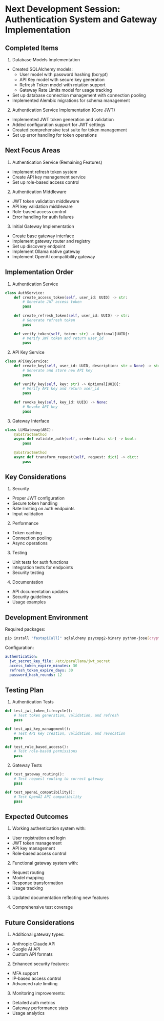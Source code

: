 # Next Development Session: Authentication System and Gateway Implementation

## Completed Items

1. Database Models Implementation
- Created SQLAlchemy models:
  * User model with password hashing (bcrypt)
  * API Key model with secure key generation
  * Refresh Token model with rotation support
  * Gateway Rate Limits model for usage tracking
- Set up database connection management with connection pooling
- Implemented Alembic migrations for schema management

2. Authentication Service Implementation (Core JWT)
- Implemented JWT token generation and validation
- Added configuration support for JWT settings
- Created comprehensive test suite for token management
- Set up error handling for token operations

## Next Focus Areas

1. Authentication Service (Remaining Features)
- Implement refresh token system
- Create API key management service
- Set up role-based access control

2. Authentication Middleware
- JWT token validation middleware
- API key validation middleware
- Role-based access control
- Error handling for auth failures

3. Initial Gateway Implementation
- Create base gateway interface
- Implement gateway router and registry
- Set up discovery endpoint
- Implement Ollama native gateway
- Implement OpenAI compatibility gateway

## Implementation Order

1. Authentication Service
```python
class AuthService:
    def create_access_token(self, user_id: UUID) -> str:
        # Generate JWT access token
        pass
    
    def create_refresh_token(self, user_id: UUID) -> str:
        # Generate refresh token
        pass
    
    def verify_token(self, token: str) -> Optional[UUID]:
        # Verify JWT token and return user_id
        pass
```

2. API Key Service
```python
class APIKeyService:
    def create_key(self, user_id: UUID, description: str = None) -> str:
        # Generate and store new API key
        pass
    
    def verify_key(self, key: str) -> Optional[UUID]:
        # Verify API key and return user_id
        pass
    
    def revoke_key(self, key_id: UUID) -> None:
        # Revoke API key
        pass
```

3. Gateway Interface
```python
class LLMGateway(ABC):
    @abstractmethod
    async def validate_auth(self, credentials: str) -> bool:
        pass
    
    @abstractmethod
    async def transform_request(self, request: dict) -> dict:
        pass
```

## Key Considerations

1. Security
- Proper JWT configuration
- Secure token handling
- Rate limiting on auth endpoints
- Input validation

2. Performance
- Token caching
- Connection pooling
- Async operations

3. Testing
- Unit tests for auth functions
- Integration tests for endpoints
- Security testing

4. Documentation
- API documentation updates
- Security guidelines
- Usage examples

## Development Environment

Required packages:
```bash
pip install "fastapi[all]" sqlalchemy psycopg2-binary python-jose[cryptography] passlib[bcrypt] python-multipart alembic
```

Configuration:
```yaml
authentication:
  jwt_secret_key_file: /etc/parallama/jwt_secret
  access_token_expire_minutes: 30
  refresh_token_expire_days: 30
  password_hash_rounds: 12
```

## Testing Plan

1. Authentication Tests
```python
def test_jwt_token_lifecycle():
    # Test token generation, validation, and refresh
    pass

def test_api_key_management():
    # Test API key creation, validation, and revocation
    pass

def test_role_based_access():
    # Test role-based permissions
    pass
```

2. Gateway Tests
```python
def test_gateway_routing():
    # Test request routing to correct gateway
    pass

def test_openai_compatibility():
    # Test OpenAI API compatibility
    pass
```

## Expected Outcomes

1. Working authentication system with:
- User registration and login
- JWT token management
- API key management
- Role-based access control

2. Functional gateway system with:
- Request routing
- Model mapping
- Response transformation
- Usage tracking

3. Updated documentation reflecting new features

4. Comprehensive test coverage

## Future Considerations

1. Additional gateway types:
- Anthropic Claude API
- Google AI API
- Custom API formats

2. Enhanced security features:
- MFA support
- IP-based access control
- Advanced rate limiting

3. Monitoring improvements:
- Detailed auth metrics
- Gateway performance stats
- Usage analytics

